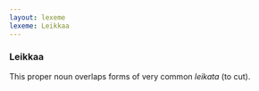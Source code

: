 ```yaml
---
layout: lexeme
lexeme: Leikkaa
---
```


###  Leikkaa 
This proper noun overlaps forms of very common *leikata* (to cut).

